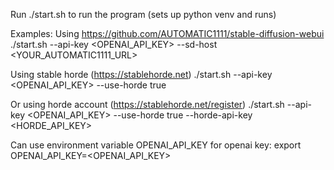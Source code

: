 Run ./start.sh to run the program (sets up python venv and runs)

Examples:
Using https://github.com/AUTOMATIC1111/stable-diffusion-webui
./start.sh --api-key <OPENAI_API_KEY> --sd-host <YOUR_AUTOMATIC1111_URL>

Using stable horde (https://stablehorde.net)
./start.sh --api-key <OPENAI_API_KEY> --use-horde true

Or using horde account (https://stablehorde.net/register)
./start.sh --api-key <OPENAI_API_KEY> --use-horde true --horde-api-key <HORDE_API_KEY>


Can use environment variable OPENAI_API_KEY for openai key:
export OPENAI_API_KEY=<OPENAI_API_KEY>